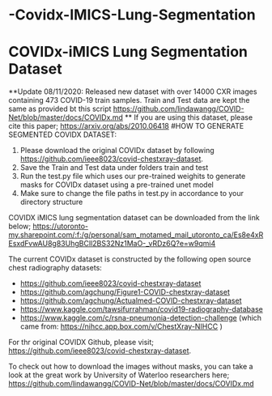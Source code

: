# -Covidx-IMICS-Lung-Segmentation
# COVIDx-iMICS Lung Segmentation Dataset
**Update 08/11/2020: Released new dataset with over 14000 CXR images containing 473 COVID-19 train samples. Train and Test data are kept the same as provided bt this script https://github.com/lindawangg/COVID-Net/blob/master/docs/COVIDx.md
** If you are using this dataset, please cite this paper;  https://arxiv.org/abs/2010.06418
#HOW TO GENERATE SEGMENTED COVIDX DATASET:
  1) Please download the original COVIDx dataset by following https://github.com/ieee8023/covid-chestxray-dataset. 
  2) Save the Train and Test data under folders train and test
  3) Run the test.py file which uses our pre-trained weighits to generate masks for COVIDx dataset using a pre-trained unet model
  4) Make sure to change the file paths in test.py in accordance to your directory structure

COVIDX iMICS lung segmentation dataset can be downloaded from the link below;
https://utoronto-my.sharepoint.com/:f:/g/personal/sam_motamed_mail_utoronto_ca/Es8e4xREsxdFvwAU8g83UhgBCIl2BS32Nz1MaO-_vRDz6Q?e=w9qmi4

The current COVIDx dataset is constructed by the following open source chest radiography datasets:
* https://github.com/ieee8023/covid-chestxray-dataset
* https://github.com/agchung/Figure1-COVID-chestxray-dataset
* https://github.com/agchung/Actualmed-COVID-chestxray-dataset
* https://www.kaggle.com/tawsifurrahman/covid19-radiography-database
* https://www.kaggle.com/c/rsna-pneumonia-detection-challenge (which came from: https://nihcc.app.box.com/v/ChestXray-NIHCC )

For thr original COVIDX Github, please visit;
https://github.com/ieee8023/covid-chestxray-dataset.

To check out how to download the images without masks, you can take a look at the great work by University of Waterloo researchers here; 
https://github.com/lindawangg/COVID-Net/blob/master/docs/COVIDx.md


